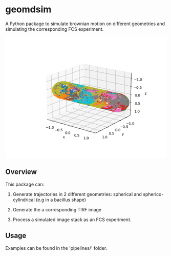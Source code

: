 # geomdsim
A Python package to simulate brownian motion on different geometries and simulating the corresponding FCS experiment.

![trajectories simulated on a bacillus-shaped surface](https://github.com/aurelien-barbotin/geomdsim/blob/main/images/example_simulation_bacillus.png)

## Overview
This package can:
1. Generate trajectories in 2 different geometries: spherical and spherico-cylindrical (e.g in a bacillus shape)

2. Generate the a corresponding TIRF image

3. Process a simulated image stack as an FCS experiment.

## Usage
Examples can be found in the 'pipelines/' folder.